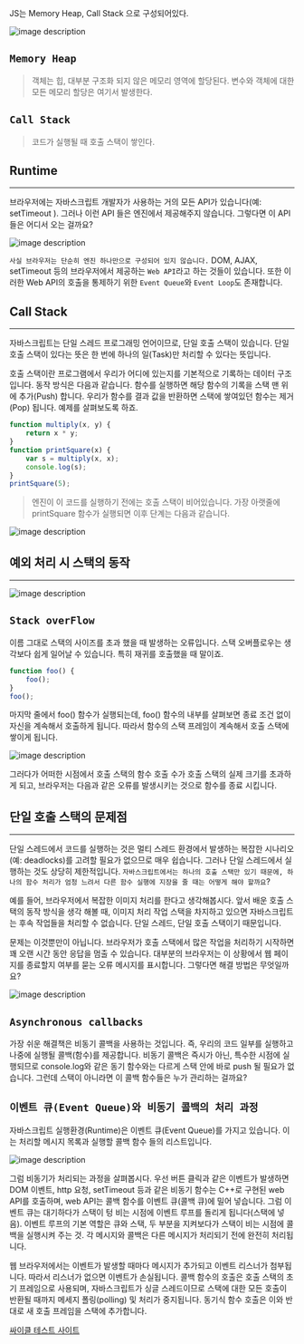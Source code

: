 JS는 Memory Heap, Call Stack 으로 구성되어있다.


![image description](../../src/callStack1.png)

## `Memory Heap`
>객체는 힙, 대부분 구조화 되지 않은 메모리 영역에 할당된다. 변수와 객체에 대한 모든 메모리 할당은 여기서 발생한다.

## `Call Stack`
>코드가 실행될 때 호출 스택이 쌓인다.

## Runtime
___

브라우저에는 자바스크립트 개발자가 사용하는 거의 모든  API가 있습니다(예: setTimeout ). 그러나 이런 API 들은 엔진에서 제공해주지 않습니다. 그렇다면 이 API들은 어디서 오는 걸까요?

![image description](../../src/callStack2.png)

`사실 브라우저는 단순히 엔진 하나만으로 구성되어 있지 않습니다.` DOM, AJAX, setTimeout 등의 브라우저에서 제공하는 `Web API`라고 하는 것들이 있습니다. 또한 이러한 Web API의 호출을 통제하기 위한 `Event Queue`와 `Event Loop`도 존재합니다.

## Call Stack
___

자바스크립트는 단일 스레드 프로그래밍 언어이므로, 단일 호출 스택이 있습니다. 단일 호출 스택이 있다는 뜻은 한 번에 하나의 일(Task)만 처리할 수 있다는 뜻입니다.



호출 스택이란 프로그램에서 우리가 어디에 있는지를 기본적으로 기록하는 데이터 구조입니다. 동작 방식은 다음과 같습니다. 함수를 실행하면 해당 함수의 기록을 스택 맨 위에 추가(Push) 합니다. 우리가 함수를 결과 값을 반환하면 스택에 쌓여있던 함수는 제거(Pop) 됩니다. 예제를 살펴보도록 하죠.


```js
function multiply(x, y) {
    return x * y;
}
function printSquare(x) {
    var s = multiply(x, x);
    console.log(s);
}
printSquare(5);
```
> 엔진이 이 코드를 실행하기 전에는 호출 스택이 비어있습니다. 가장 아랫줄에 printSquare 함수가 실행되면 이후 단계는 다음과 같습니다.

![image description](../../src/callStack3.png)



## 예외 처리 시 스택의 동작
___


![image description](../../src/callStack4.png)

## `Stack overFlow`
이름 그대로 스택의 사이즈를 초과 했을 때 발생하는 오류입니다. 스택 오버플로우는 생각보다 쉽게 일어날 수 있습니다. 특히 재귀를 호출했을 때 말이죠.

```js
function foo() {
    foo();
}
foo();
```
마지막 줄에서 foo() 함수가 실행되는데, foo() 함수의 내부를 살펴보면 종료 조건 없이 자신을 계속해서 호출하게 됩니다. 따라서 함수의 스택 프레임이 계속해서 호출 스택에 쌓이게 됩니다.


![image description](../../src/callStack5.png)

그러다가 어떠한 시점에서 호출 스택의 함수 호출 수가 호출 스택의 실제 크기를 초과하게 되고, 브라우저는 다음과 같은 오류를 발생시키는 것으로 함수를 종료 시킵니다.


## 단일 호출 스택의 문제점
___

단일 스레드에서 코드를 실행하는 것은 멀티 스레드 환경에서 발생하는 복잡한 시나리오(예: deadlocks)를 고려할 필요가 없으므로 매우 쉽습니다. 그러나 단일 스레드에서 실행하는 것도 상당히 제한적입니다. `자바스크립트에서는 하나의 호출 스택만 있기 때문에, 하나의 함수 처리가 엄청 느려서 다른 함수 실행에 지장을 줄 때는 어떻게 해야 할까요`?

예를 들어, 브라우저에서 복잡한 이미지 처리를 한다고 생각해봅시다. 앞서 배운 호출 스택의 동작 방식을 생각 해볼 때, 이미지 처리 작업 스택을 차지하고 있으면 자바스크립트는 후속 작업들을 처리할 수 없습니다. 단일 스레드, 단일 호출 스택이기 때문입니다.

문제는 이것뿐만이 아닙니다. 브라우저가 호출 스택에서 많은 작업을 처리하기 시작하면 꽤 오랜 시간 동안 응답을 멈출 수 있습니다. 대부분의 브라우저는 이 상황에서 웹 페이지를 종료할지 여부를 묻는 오류 메시지를 표시합니다. 그렇다면 해결 방법은 무엇일까요?


![image description](../../src/callStack6.png)

## `Asynchronous callbacks`

가장 쉬운 해결책은 비동기 콜백을 사용하는 것입니다. 즉, 우리의 코드 일부를 실행하고 나중에 실행될 콜백(함수)를 제공합니다. 비동기 콜백은 즉시가 아닌, 특수한 시점에 실행되므로 console.log와 같은 동기 함수와는 다르게 스택 안에 바로 push 될 필요가 없습니다. 그런데 스택이 아니라면 이 콜백 함수들은 누가 관리하는 걸까요?


## `이벤트 큐(Event Queue)와 비동기 콜백의 처리 과정`
자바스크립트 실행환경(Runtime)은 이벤트 큐(Event Queue)를 가지고 있습니다. 이는 처리할 메시지 목록과 실행할 콜백 함수 들의 리스트입니다.

![image description](../../src/callStack7.png)

그럼 비동기가 처리되는 과정을 살펴봅시다. 우선 버튼 클릭과 같은 이벤트가 발생하면 DOM 이벤트, http 요청, setTimeout 등과 같은 비동기 함수는 C++로 구현된 web API를 호출하며, web API는 콜백 함수를 이벤트 큐(콜백 큐)에 밀어 넣습니다. 그럼 이벤트 큐는 대기하다가 스택이 텅 비는 시점에 이벤트 루프를 돌리게 됩니다(스택에 넣음). 이벤트 루프의 기본 역할은 큐와 스택, 두 부분을 지켜보다가 스택이 비는 시점에 콜백을 실행시켜 주는 것. 각 메시지와 콜백은 다른 메시지가 처리되기 전에 완전히 처리됩니다.

웹 브라우저에서는 이벤트가 발생할 때마다 메시지가 추가되고 이벤트 리스너가 첨부됩니다. 따라서 리스너가 없으면 이벤트가 손실됩니다. 콜백 함수의 호출은 호출 스택의 초기 프레임으로 사용되며, 자바스크립트가 싱글 스레드이므로 스택에 대한 모든 호출이 반환될 때까지 메세지 폴링(polling) 및 처리가 중지됩니다. 동기식 함수 호출은 이와 반대로 새 호출 프레임을 스택에 추가합니다.


[싸이클 테스트 사이트](http://latentflip.com/loupe/?code=JC5vbignYnV0dG9uJywgJ2NsaWNrJywgZnVuY3Rpb24gb25DbGljaygpIHsKICAgIHNldFRpbWVvdXQoZnVuY3Rpb24gdGltZXIoKSB7CiAgICAgICAgY29uc29sZS5sb2coJ1lvdSBjbGlja2VkIHRoZSBidXR0b24hJyk7ICAgIAogICAgfSwgMjAwMCk7Cn0pOwoKY29uc29sZS5sb2coIkhpISIpOwoKc2V0VGltZW91dChmdW5jdGlvbiB0aW1lb3V0KCkgewogICAgY29uc29sZS5sb2coIkNsaWNrIHRoZSBidXR0b24hIik7Cn0sIDUwMDApOwoKY29uc29sZS5sb2coIldlbGNvbWUgdG8gbG91cGUuIik7!!!PGJ1dHRvbj5DbGljayBtZSE8L2J1dHRvbj4%3D)
